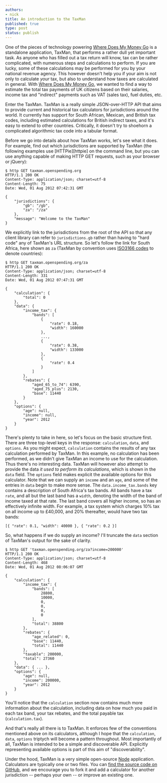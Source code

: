 ```yaml
---
authors:
- nick
title: An introduction to the TaxMan
published: true
type: post
status: publish
---
```


One of the pieces of technology powering [Where Does My Money Go][wdmmg] is a standalone application, TaxMan, that performs a rather dull yet important task. As anyone who has filled out a tax return will know, tax can be rather complicated, with numerous steps and calculations to perform. If you are  lucky, some of these calculations may be performed for you by your national revenue agency. This however doesn't help you if your aim is not only to calculate *your* tax, but also to understand how taxes are calculated in general. With [Where Does My Money Go][wdmmg], we wanted to find a way to estimate the total tax payments of UK citizens based on their salaries, income tax and "indirect" payments such as VAT (sales tax), fuel duties, etc.

[wdmmg]: http://wheredoesmymoneygo.org/

Enter the TaxMan.
TaxMan is a really simple JSON-over-HTTP API that aims to provide current and historical tax calculators for jurisdictions around the world. It currently has support for South African, Mexican, and British tax codes, including estimated calculations for British indirect taxes, and it's easy to extend to other countries. Critically, it doesn't try to shoehorn a complicated algorithmic tax code into a tabular format.

Before we go into details about how TaxMan works, let's see what it does. For example, find out which jurisdictions are supported by TaxMan (the following examples use [HTTPie][httpie] on the command line, but you can use anything capable of making HTTP GET requests, such as your browser or jQuery):

    $ http GET taxman.openspending.org
    HTTP/1.1 200 OK
    Content-Type: application/json; charset=utf-8
    Content-Length: 75
    Date: Wed, 01 Aug 2012 07:42:31 GMT

    {
        "jurisdictions": {
            "gb": "/gb",
            "za": "/za"
        },
        "message": "Welcome to the TaxMan"
    }

We explicitly link to the jurisdictions from the root of the API so that any client library can refer to `jurisdictions.gb` rather than having to "hard code" any of TaxMan's URL structure. So let's
follow the link for South Africa, here shown as `za` (TaxMan by convention uses [ISO3166 codes][iso3166] to denote countries):

[iso3166]: http://www.iso.org/iso/country_codes.htm

    $ http GET taxman.openspending.org/za
    HTTP/1.1 200 OK
    Content-Type: application/json; charset=utf-8
    Content-Length: 331
    Date: Wed, 01 Aug 2012 07:47:31 GMT

    {
        "calculation": {
            "total": 0
        },
        "data": {
            "income_tax": {
                "bands": [
                    {
                        "rate": 0.18,
                        "width": 160000
                    },
                    ...,
                    {
                        "rate": 0.38,
                        "width": 133000
                    },
                    {
                        "rate": 0.4
                    }
                ]
            },
            "rebates": {
                "aged_65_to_74": 6390,
                "aged_75_plus": 2130,
                "base": 11440
            }
        },
        "options": {
            "age": null,
            "income": null,
            "year": 2012
        }
    }

There's plenty to take in here, so let's focus on the basic structure first. There are three top-level keys in the response: `calculation`, `data`, and `options`. As you might expect, `calculation` contains the results of any tax calculation performed by TaxMan. In this example, no calculation has been performed, as we didn't give TaxMan an income to use for the calculation. Thus there's no interesting data. TaxMan will however also attempt to provide the data *it used to perform its calculations*, which is shown in the `data` field. The `options` field makes explicit the available options for this calculator. Note
that we can supply an `income` and an `age`, and some of the entries in `data` begin to make more sense. The `data.income_tax.bands` key contains a description of South Africa's tax bands. All bands have a tax `rate`, and all but the last band has a `width`, denoting the width of the band of income taxed at that rate. The last band covers all higher income, so has an effectively infinite width. For example, a tax system which charges 10% tax on all income up to £40,000, and 20% thereafter, would have two tax bands:

    [{ "rate": 0.1, "width": 40000 }, { "rate": 0.2 }]

So, what happens if we do supply an income? I'll truncate the `data` section of TaxMan's output for the sake of clarity.

    $ http GET 'taxman.openspending.org/za?income=200000'
    HTTP/1.1 200 OK
    Content-Type: application/json; charset=utf-8
    Content-Length: 468
    Date: Wed, 01 Aug 2012 08:06:07 GMT

    {
        "calculation": {
            "income_tax": {
                "bands": [
                    28800,
                    10000,
                    0,
                    0,
                    0,
                    0
                ],
                "total": 38800
            },
            "rebates": {
                "age_related": 0,
                "base": 11440,
                "total": 11440
            },
            "taxable": 200000,
            "total": 27360
        },
        "data": { ... },
        "options": {
            "age": null,
            "income": 200000,
            "year": 2012
        }
    }

You'll notice that the `calculation` section now contains much more information about the calculation, including data on how much you paid in each tax band, your tax rebates, and the total payable tax (`calculation.tax`).

And that's really all there is to TaxMan. It enforces few of the conventions mentioned above on its calculators, although I hope that the `calculation`, `data`, `options` triptych will become a pattern throughout. Most importantly of all, TaxMan is intended to be a simple and discoverable API. Explicitly representing available options is part of this aim of "discoverability".

Under the hood, TaxMan is a very simple open-source [Node][node] application. Calculators are typically one or two files. You can [find the source code on GitHub][tmgh], and we encourage you to fork it and add a calculator for another jurisdiction -- perhaps your own -- or improve an existing one.

[node]: http://nodejs.org/
[tmgh]: https://github.com/openspending/taxman/
